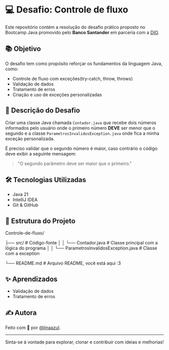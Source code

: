 # 💻 Desafio: Controle de fluxo

Este repositório contém a resolução do desafio prático proposto no Bootcamp Java promovido pelo **Banco Santander** em parceria com a [DIO](https://www.dio.me).

## 📚 Objetivo

O desafio tem como propósito reforçar os fundamentos da linguagem Java, como:
- Controle de fluxo com exceções(try-catch, throw, throws)
- Validação de dados
- Tratamento de erros
- Criação e uso de exceções personalizadas

## 🧠 Descrição do Desafio

Criar uma classe Java chamada `Contador.java` que recebe dois números informados pelo usuário onde o primeiro número **DEVE** ser menor que o segundo e a classe `ParametrosInvalidosException.java` onde fica a minha exceção personalizada.

É preciso validar que o segundo número é maior, caso contrário o código deve exibir a seguinte mensagem:

> "O segundo parâmetro deve ser maior que o primeiro."

## 🛠️ Tecnologias Utilizadas

- Java 21
- IntelliJ IDEA
- Git & GitHub

## 📁 Estrutura do Projeto

Controle-de-fluxo/

├── src/                    # Código-fonte
    │
│   └── Contador.java  # Classe principal com a lógica do programa
    │
│   └── ParametrosInvalidosException.java  # Classe com a exception

└── README.md         # Arquivo README, você está aqui :3


## ✨ Aprendizados

- Validação de dados
- Tratamento de erros

## ✍️ Autora

Feito com 💜 por [@linaazul](https://github.com/linaazul).

---

Sinta-se à vontade para explorar, clonar e contribuir com ideias e melhorias!
